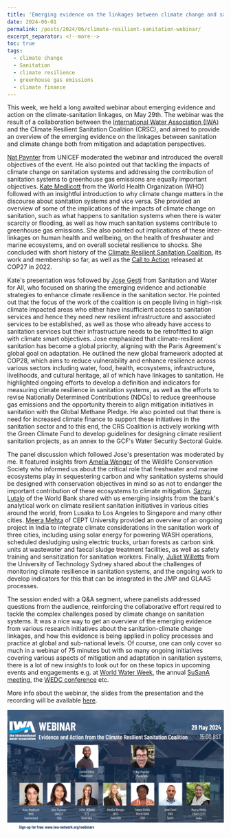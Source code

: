 ```yaml
---
title: 'Emerging evidence on the linkages between climate change and sanitation, for mitigation and adaptation'
date: 2024-06-01
permalink: /posts/2024/06/climate-resilient-sanitation-webinar/
excerpt_separator: <!--more-->
toc: true
tags:
  - climate change
  - Sanitation
  - climate resilience
  - greenhouse gas emissions
  - climate finance
---
```


This week, we held a long awaited webinar about emerging evidence and action on the climate-sanitation linkages, on May 29th. The webinar was the result of a collaboration between the [International Water Association (IWA)]() and the Climate Resilient Sanitation Coalition (CRSC), and aimed to provide an overview of the emerging evidence on the linkages between sanitation and climate change both from mitigation and adaptation perspectives. 

<!--more-->

[Nat Paynter](https://www.linkedin.com/in/nat-paynter/) from UNICEF moderated the webinar and introduced the overall objectives of the event. He also pointed out that tackling the impacts of climate change on sanitation systems and addressing the contribution of sanitation systems to greenhouse gas emissions are equally important objectives. [Kate Medlicott](https://www.linkedin.com/in/kate-olive-medlicott-09b40889/) from the World Health Organization (WHO) followed with an insightful introduction to why climate change matters in the discourse about sanitation systems and vice versa. She provided an overview of some of the implications of the impacts of climate change on sanitation, such as what happens to sanitation systems when there is water scarcity or flooding, as well as how much sanitation systems contribute to greenhouse gas emissions. She also pointed out implications of these inter-linkages on human health and wellbeing, on the health of freshwater and marine ecosystems, and on overall societal resilience to shocks. She concluded with short history of the [Climate Resilient Sanitation Coalition](https://www.susana.org/en/themes/climate-resilient-sanitation#), its work and membership so far, as well as the [Call to Action](https://www.unicef.org/media/129896/file/Call%20to%20Action%20on%20CRS.pdf) released at COP27 in 2022.

Kate's presentation was followed by [Jose Gesti](https://www.linkedin.com/in/jose-gesti-11211618/?originalSubdomain=es) from Sanitation and Water for All, who focused on sharing the emerging evidence and actionable strategies to enhance climate resilience in the sanitation sector. He pointed out that the focus of the work of the coalition is on people living in high-risk climate impacted areas who either have insufficient access to sanitation services and hence they need new resilient infrastructure and associated services to be established, as well as those who already have access to sanitation services but their infrastructure needs to be retrofitted to align with climate smart objectives. Jose emphasized that climate-resilient sanitation has become a global priority, aligning with the Paris Agreement's global goal on adaptation. He outlined the new global framework adopted at COP28, which aims to reduce vulnerability and enhance resilience across various sectors including water, food, health, ecosystems, infrastructure, livelihoods, and cultural heritage, all of which have linkages to sanitation. He highlighted ongoing efforts to develop a definition and indicators for measuring climate resilience in sanitation systems, as well as the efforts to revise Nationally Determined Contributions (NDCs) to reduce greenhouse gas emissions and the opportunity therein to align mitigation initiatives in sanitation with the Global Methane Pledge. He also pointed out that there is need for increased climate finance to support these initiatives in the sanitation sector and to this end, the CRS Coalition is actively working with the Green Climate Fund to develop guidelines for designing climate resilient sanitation projects, as an annex to the GCF's Water Security Sectoral Guide.

The panel discussion which followed Jose's presentation was moderated by me. It featured insights from [Amelia Wenger](https://www.linkedin.com/in/amelia-wenger/) of the Wildlife Conservation Society who informed us about the critical role that freshwater and marine ecosystems play in sequestering carbon and why sanitation systems should be designed with conservation objectives in mind so as not to endanger the important contribution of these ecosystems to climate mitigation. [Sanyu Lutalo](https://www.linkedin.com/in/senkatuka-lutalo-sanyu-2062545/) of the World Bank shared with us emerging insights from the bank's analytical work on climate resilient sanitation initiatives in various cities around the world, from Lusaka to Los Angeles to Singapore and many other cities. [Meera Mehta](https://www.linkedin.com/in/meera-mehta-85303111/?originalSubdomain=in) of CEPT University provided an overview of an ongoing project in India to integrate climate considerations in the sanitation work of three cities, including using solar energy for powering WASH operations, scheduled desludging using electric trucks, urban forests as carbon sink units at wastewater and faecal sludge treatment facilities, as well as safety training and sensitization for sanitation workers. Finally, [Juliet Willetts](https://www.linkedin.com/in/juliet-willetts-74b433a4/?originalSubdomain=au) from the University of Technology Sydney shared about the challenges of monitoring climate resilience in sanitation systems, and the ongoing work to develop indicators for this that can be integrated in the JMP and GLAAS processes. 

The session ended with a Q&A segment, where panelists addressed questions from the audience, reinforcing the collaborative effort required to tackle the complex challenges posed by climate change on sanitation systems. It was a nice way to get an overview of the emerging evidence from various  research initiatives about the sanitation-climate change linkages, and how this evidence is being applied in policy processes and practice at global and sub-national levels. Of course, one can only cover so much in a webinar of 75 minutes but with so many ongoing initiatives covering various aspects of mitigation and adaptation in sanitation systems, there is a lot of new insights to look out for on these topics in upcoming events and engagements e.g. at [World Water Week](https://www.worldwaterweek.org/), the annual [SuSanA meeting](https://www.susana.org/en/news-and-events/sanitation-events/upcoming-events/details/627), the [WEDC conference](https://www.lboro.ac.uk/research/wedc/conferences/43/) etc.

More info about the webinar, the slides from the presentation and the recording will be available [here](https://iwa-network.org/learn/evidence-and-action-from-the-climate-resilient-sanitation-coalition/).

![webinar poster](/images/IWA_webinar.png)